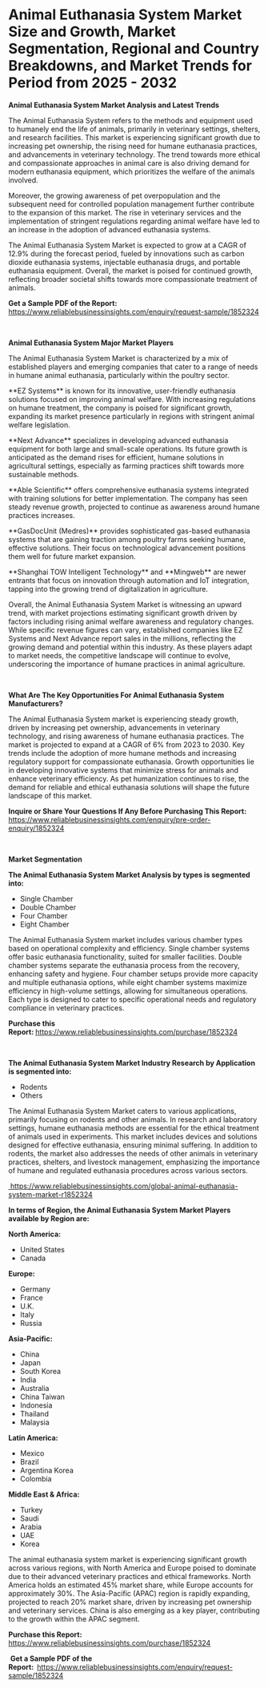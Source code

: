 <p><h1>Animal Euthanasia System Market Size and Growth, Market Segmentation, Regional and Country Breakdowns, and Market Trends for Period from 2025 -  2032</h1></p><p><strong>Animal Euthanasia System Market Analysis and Latest Trends</strong></p>
<p><p>The Animal Euthanasia System refers to the methods and equipment used to humanely end the life of animals, primarily in veterinary settings, shelters, and research facilities. This market is experiencing significant growth due to increasing pet ownership, the rising need for humane euthanasia practices, and advancements in veterinary technology. The trend towards more ethical and compassionate approaches in animal care is also driving demand for modern euthanasia equipment, which prioritizes the welfare of the animals involved.</p><p>Moreover, the growing awareness of pet overpopulation and the subsequent need for controlled population management further contribute to the expansion of this market. The rise in veterinary services and the implementation of stringent regulations regarding animal welfare have led to an increase in the adoption of advanced euthanasia systems.</p><p>The Animal Euthanasia System Market is expected to grow at a CAGR of 12.9% during the forecast period, fueled by innovations such as carbon dioxide euthanasia systems, injectable euthanasia drugs, and portable euthanasia equipment. Overall, the market is poised for continued growth, reflecting broader societal shifts towards more compassionate treatment of animals.</p></p>
<p><strong>Get a Sample PDF of the Report:&nbsp;</strong> <a href="https://www.reliablebusinessinsights.com/enquiry/request-sample/1852324?utm_campaign=1847&utm_medium=2&utm_source=Github&utm_content=ia&utm_term=14042025&utm_id=animal-euthanasia-system">https://www.reliablebusinessinsights.com/enquiry/request-sample/1852324</a></p>
<p>&nbsp;</p>
<p><strong>Animal Euthanasia System Major Market Players</strong></p>
<p><p>The Animal Euthanasia System Market is characterized by a mix of established players and emerging companies that cater to a range of needs in humane animal euthanasia, particularly within the poultry sector.</p><p>**EZ Systems** is known for its innovative, user-friendly euthanasia solutions focused on improving animal welfare. With increasing regulations on humane treatment, the company is poised for significant growth, expanding its market presence particularly in regions with stringent animal welfare legislation.</p><p>**Next Advance** specializes in developing advanced euthanasia equipment for both large and small-scale operations. Its future growth is anticipated as the demand rises for efficient, humane solutions in agricultural settings, especially as farming practices shift towards more sustainable methods. </p><p>**Able Scientific** offers comprehensive euthanasia systems integrated with training solutions for better implementation. The company has seen steady revenue growth, projected to continue as awareness around humane practices increases.</p><p>**GasDocUnit (Medres)** provides sophisticated gas-based euthanasia systems that are gaining traction among poultry farms seeking humane, effective solutions. Their focus on technological advancement positions them well for future market expansion.</p><p>**Shanghai TOW Intelligent Technology** and **Mingweb** are newer entrants that focus on innovation through automation and IoT integration, tapping into the growing trend of digitalization in agriculture.</p><p>Overall, the Animal Euthanasia System Market is witnessing an upward trend, with market projections estimating significant growth driven by factors including rising animal welfare awareness and regulatory changes. While specific revenue figures can vary, established companies like EZ Systems and Next Advance report sales in the millions, reflecting the growing demand and potential within this industry. As these players adapt to market needs, the competitive landscape will continue to evolve, underscoring the importance of humane practices in animal agriculture.</p></p>
<p>&nbsp;</p>
<p><strong>What Are The Key Opportunities For Animal Euthanasia System Manufacturers?</strong></p>
<p><p>The Animal Euthanasia System market is experiencing steady growth, driven by increasing pet ownership, advancements in veterinary technology, and rising awareness of humane euthanasia practices. The market is projected to expand at a CAGR of 6% from 2023 to 2030. Key trends include the adoption of more humane methods and increasing regulatory support for compassionate euthanasia. Growth opportunities lie in developing innovative systems that minimize stress for animals and enhance veterinary efficiency. As pet humanization continues to rise, the demand for reliable and ethical euthanasia solutions will shape the future landscape of this market.</p></p>
<p><strong>Inquire or Share Your Questions If Any Before Purchasing This Report:</strong> <a href="https://www.reliablebusinessinsights.com/enquiry/pre-order-enquiry/1852324?utm_campaign=1847&utm_medium=2&utm_source=Github&utm_content=ia&utm_term=14042025&utm_id=animal-euthanasia-system">https://www.reliablebusinessinsights.com/enquiry/pre-order-enquiry/1852324</a></p>
<p>&nbsp;</p>
<p><strong>Market Segmentation</strong></p>
<p><strong>The Animal Euthanasia System Market Analysis by types is segmented into:</strong></p>
<p><ul><li>Single Chamber</li><li>Double Chamber</li><li>Four Chamber</li><li>Eight Chamber</li></ul></p>
<p><p>The Animal Euthanasia System market includes various chamber types based on operational complexity and efficiency. Single chamber systems offer basic euthanasia functionality, suited for smaller facilities. Double chamber systems separate the euthanasia process from the recovery, enhancing safety and hygiene. Four chamber setups provide more capacity and multiple euthanasia options, while eight chamber systems maximize efficiency in high-volume settings, allowing for simultaneous operations. Each type is designed to cater to specific operational needs and regulatory compliance in veterinary practices.</p></p>
<p><strong>Purchase this Report:&nbsp;</strong><a href="https://www.reliablebusinessinsights.com/purchase/1852324?utm_campaign=1847&utm_medium=2&utm_source=Github&utm_content=ia&utm_term=14042025&utm_id=animal-euthanasia-system">https://www.reliablebusinessinsights.com/purchase/1852324</a></p>
<p>&nbsp;</p>
<p><strong>The Animal Euthanasia System Market Industry Research by Application is segmented into:</strong></p>
<p><ul><li>Rodents</li><li>Others</li></ul></p>
<p><p>The Animal Euthanasia System Market caters to various applications, primarily focusing on rodents and other animals. In research and laboratory settings, humane euthanasia methods are essential for the ethical treatment of animals used in experiments. This market includes devices and solutions designed for effective euthanasia, ensuring minimal suffering. In addition to rodents, the market also addresses the needs of other animals in veterinary practices, shelters, and livestock management, emphasizing the importance of humane and regulated euthanasia procedures across various sectors.</p></p>
<p><a href="https://www.reliablebusinessinsights.com/global-animal-euthanasia-system-market-r1852324?utm_campaign=1847&utm_medium=2&utm_source=Github&utm_content=ia&utm_term=14042025&utm_id=animal-euthanasia-system">&nbsp;https://www.reliablebusinessinsights.com/global-animal-euthanasia-system-market-r1852324</a></p>
<p><strong>In terms of Region, the Animal Euthanasia System Market Players available by Region are:</strong></p>
<p>
    <p> <strong> North America: </strong>
        <ul>
            <li>United States</li>
            <li>Canada</li>
        </ul>
        </p> 
    <p> <strong> Europe: </strong>
        <ul>
            <li>Germany</li>
            <li>France</li>
            <li>U.K.</li>
            <li>Italy</li>
            <li>Russia</li>
        </ul>
        </p> 
    <p> <strong> Asia-Pacific: </strong>
        <ul>
            <li>China</li>
            <li>Japan</li>
            <li>South Korea</li>
            <li>India</li>
            <li>Australia</li>
            <li>China Taiwan</li>
            <li>Indonesia</li>
            <li>Thailand</li>
            <li>Malaysia</li>
        </ul>
        </p> 
    <p> <strong> Latin America: </strong>
        <ul>
            <li>Mexico</li>
            <li>Brazil</li>
            <li>Argentina Korea</li>
            <li>Colombia</li>
        </ul>
        </p> 
    <p> <strong> Middle East & Africa: </strong>
        <ul>
            <li>Turkey</li>
            <li>Saudi</li>
            <li>Arabia</li>
            <li>UAE</li>
            <li>Korea</li>
        </ul>
    </p>
    </p>
<p><p>The animal euthanasia system market is experiencing significant growth across various regions, with North America and Europe poised to dominate due to their advanced veterinary practices and ethical frameworks. North America holds an estimated 45% market share, while Europe accounts for approximately 30%. The Asia-Pacific (APAC) region is rapidly expanding, projected to reach 20% market share, driven by increasing pet ownership and veterinary services. China is also emerging as a key player, contributing to the growth within the APAC segment.</p></p>
<p><strong>Purchase this Report: </strong><a href="https://www.reliablebusinessinsights.com/purchase/1852324?utm_campaign=1847&utm_medium=2&utm_source=Github&utm_content=ia&utm_term=14042025&utm_id=animal-euthanasia-system">https://www.reliablebusinessinsights.com/purchase/1852324</a></p>
<p>&nbsp;<strong>Get a Sample PDF of the Report:&nbsp;&nbsp;</strong><a href="https://www.reliablebusinessinsights.com/enquiry/request-sample/1852324?utm_campaign=1847&utm_medium=2&utm_source=Github&utm_content=ia&utm_term=14042025&utm_id=animal-euthanasia-system">https://www.reliablebusinessinsights.com/enquiry/request-sample/1852324</a></p>
<p><strong></strong></p>
<p><p></p><p></p><p></p></p>